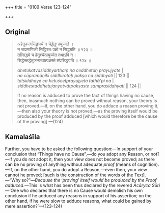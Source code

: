 +++
title = "0109 Verse 123-124"

+++
## Original 
>
> अहेतुकत्वसिद्ध्यर्थं न चेद्धेतुः प्रयुज्यते ।  
> न चाप्रमाणिकी सिद्धिरतः पक्षो न सिद्ध्यति ॥ १२३ ॥  
> तत्सिद्धये च हेतुश्चेत्प्रयुज्येत तथाऽपि न ।  
> सिद्धेस्तद्धेतुजन्यत्वात्पक्षस्ते संप्रसिद्ध्यति ॥ १२४ ॥ 
>
> *ahetukatvasiddhyarthaṃ na ceddhetuḥ prayujyate* \|  
> *na cāpramāṇikī siddhirataḥ pakṣo na siddhyati* \|\| 123 \|\|  
> *tatsiddhaye ca hetuścetprayujyeta tathā'pi na* \|  
> *siddhestaddhetujanyatvātpakṣaste saṃprasiddhyati* \|\| 124 \|\| 
>
> If no reason is adduced to prove the fact of things having no cause, then, inasmuch nothing can be proved without reason, your theory is not proved.—if, on the other hand, you do adduce a reason proving it,—then also your theory is not proved,—as the proving itself would be produced by the proof adduced [which would therefore be the cause of the proving].—(124)



## Kamalaśīla

Further, you have to be asked the following question:—In support of your conclusion that “Things have no Cause”,—do you adopt any Reason, or not?—If you do not adopt it, then your view does not become proved; as there can be no proving of anything without adequate *proof* (means of cognition).—If, on the other hand, you do adopt a Reason,—even then, your view cannot he proved; [such is the construction of the words of the Text],—“Why so?”—*Because the* ‘*proving*’ *itself would be produced by the Proof adduced*.—This is what has been thus declared by the revered *Ācāryca Sūri*—‘One who declares that there is no Cause would demolish his own conclusion if he adduced any reasons in support of his assertion; on the other hand, if he were slow to adduce reasons, what could be gained by mere assertion?’—(123-124)


